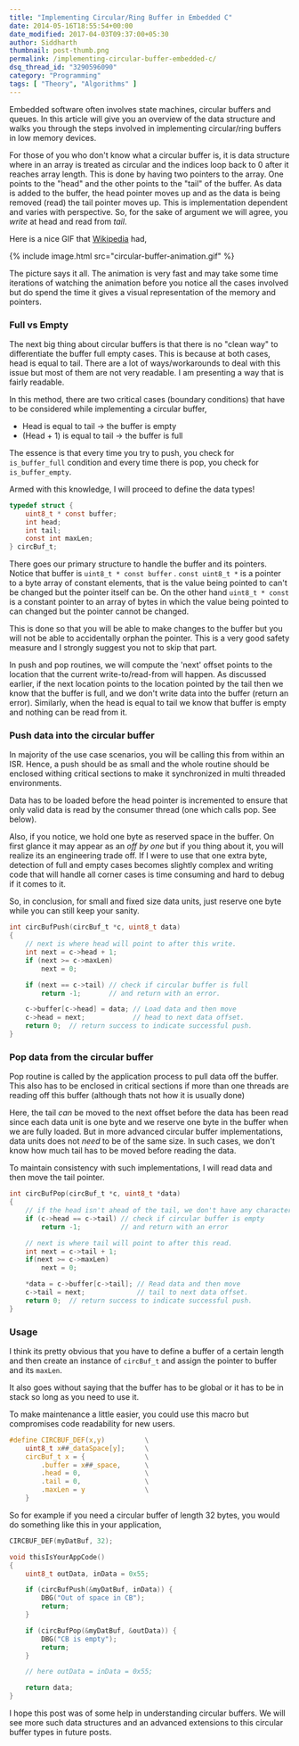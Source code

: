 ```yaml
---
title: "Implementing Circular/Ring Buffer in Embedded C"
date: 2014-05-16T18:55:54+00:00
date_modified: 2017-04-03T09:37:00+05:30
author: Siddharth
thumbnail: post-thumb.png
permalink: /implementing-circular-buffer-embedded-c/
dsq_thread_id: "3290596090"
category: "Programming"
tags: [ "Theory", "Algorithms" ]
---
```


Embedded software often involves state machines, circular buffers and queues. In this article will give you an overview of the data structure and walks you through the steps involved in implementing circular/ring buffers in low memory devices.

For those of you who don't know what a circular buffer is, it is data structure where in an array is treated as circular and the indices loop back to 0 after it reaches array length. This is done by having two pointers to the array. One points to the "head" and the other points to the "tail" of the buffer. As data is added to the buffer, the head pointer moves up and as the data is being removed (read) the tail pointer moves up. This is implementation dependent and varies with perspective. So, for the sake of argument we will agree, you _write_ at head and read from _tail_.

Here is a nice GIF that [Wikipedia](https://en.wikipedia.org/wiki/Circular_buffer) had,

{% include image.html src="circular-buffer-animation.gif" %}

The picture says it all. The animation is very fast and may take some time iterations of watching the animation before you notice all the cases involved but do spend the time it gives a visual representation of the memory and pointers.

### Full vs Empty

The next big thing about circular buffers is that there is no "clean way" to differentiate the buffer full empty cases. This is because at both cases, head is equal to tail. There are a lot of ways/workarounds to deal with this issue but most of them are not very readable. I am presenting a way that is fairly readable.

In this method, there are two critical cases (boundary conditions) that have to be considered while implementing a circular buffer,

  * Head is equal to tail -> the buffer is empty
  * (Head + 1) is equal to tail -> the buffer is full

The essence is that every time you try to push, you check for `is_buffer_full` condition and every time there is pop, you check for `is_buffer_empty`.

Armed with this knowledge, I will proceed to define the data types!

``` c
typedef struct {
    uint8_t * const buffer;
    int head;
    int tail;
    const int maxLen;
} circBuf_t;
```

There goes our primary structure to handle the buffer and its pointers. Notice that buffer is `uint8_t * const buffer` . `const uint8_t *` is a pointer to a byte array of constant elements, that is the value being pointed to can't be changed but the pointer itself can be. On the other hand `uint8_t * const` is a constant pointer to an array of bytes in which the value being pointed to can changed but the pointer cannot be changed.

This is done so that you will be able to make changes to the buffer but you will not be able to accidentally orphan the pointer. This is a very good safety measure and I strongly suggest you not to skip that part.

In push and pop routines, we will compute the 'next' offset points to the location that the current write-to/read-from will happen. As discussed earlier, if the next location points to the location pointed by the tail then we know that the buffer is full, and we don't write data into the buffer (return an error). Similarly, when the head is equal to tail we know that buffer is empty and nothing can be read from it.

### Push data into the circular buffer

In majority of the use case scenarios, you will be calling this from within an ISR. Hence, a push should be as small and the whole routine should be enclosed withing critical sections to make it synchronized in multi threaded environments.

Data has to be loaded before the head pointer is incremented to ensure that only valid data is read by the consumer thread (one which calls pop. See below).

Also, if you notice, we hold one byte as reserved space in the buffer. On first glance it may appear as an _off by one_ but if you thing about it, you will realize its an engineering trade off. If I were to use that one extra byte, detection of full and empty cases becomes slightly complex and writing code that will handle all corner cases is time consuming and hard to debug if it comes to it.

So, in conclusion, for small and fixed size data units, just reserve one byte while you can still keep your sanity.

``` c
int circBufPush(circBuf_t *c, uint8_t data)
{
    // next is where head will point to after this write.
    int next = c->head + 1;
    if (next >= c->maxLen)
        next = 0;

    if (next == c->tail) // check if circular buffer is full
        return -1;       // and return with an error.

    c->buffer[c->head] = data; // Load data and then move
    c->head = next;            // head to next data offset.
    return 0;  // return success to indicate successful push.
}
```

### Pop data from the circular buffer

Pop routine is called by the application process to pull data off the buffer. This also has to be enclosed in critical sections if more than one threads are reading off this buffer (although thats not how it is usually done)

Here, the tail _can_ be moved to the next offset before the data has been read since each data unit is one byte and we reserve one byte in the buffer when we are fully loaded. But in more advanced circular buffer implementations, data units does not _need_ to be of the same size. In such cases, we don't know how much tail has to be moved before reading the data.

To maintain consistency with such implementations, I will read data and then move the tail pointer.

``` c
int circBufPop(circBuf_t *c, uint8_t *data)
{
    // if the head isn't ahead of the tail, we don't have any characters
    if (c->head == c->tail) // check if circular buffer is empty
        return -1;          // and return with an error

    // next is where tail will point to after this read.
    int next = c->tail + 1;
    if(next >= c->maxLen)
        next = 0;

    *data = c->buffer[c->tail]; // Read data and then move
    c->tail = next;             // tail to next data offset.
    return 0;  // return success to indicate successful push.
}
```

### Usage

I think its pretty obvious that you have to define a buffer of a certain length and then create an instance of `circBuf_t` and assign the pointer to buffer and its `maxLen`.

It also goes without saying that the buffer has to be global or it has to be in stack so long as you need to use it.

To make maintenance a little easier, you could use this macro but compromises code readability for new users.

``` c
#define CIRCBUF_DEF(x,y)          \
    uint8_t x##_dataSpace[y];     \
    circBuf_t x = {               \
        .buffer = x##_space,      \
        .head = 0,                \
        .tail = 0,                \
        .maxLen = y               \
    }
```

So for example if you need a circular buffer of length 32 bytes, you would do something like this in your application,

``` c
CIRCBUF_DEF(myDatBuf, 32);

void thisIsYourAppCode()
{
    uint8_t outData, inData = 0x55;

    if (circBufPush(&myDatBuf, inData)) {
        DBG("Out of space in CB");
        return;
    }

    if (circBufPop(&myDatBuf, &outData)) {
        DBG("CB is empty");
        return;
    }

    // here outData = inData = 0x55;

    return data;
}
```

I hope this post was of some help in understanding circular buffers. We will see more such data structures and an advanced extensions to this circular buffer types in future posts.
